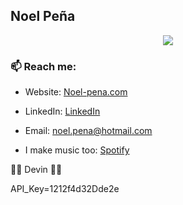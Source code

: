 ## Noel Peña

<p align="center">
  <img src="https://img.shields.io/badge/code%20quality-A%20for%20effort-success" />
</p>

### 📫 Reach me:

- Website: [Noel-pena.com](https://noel-pena.com/)

- LinkedIn: [LinkedIn](https://www.linkedin.com/in/noel-pena-1138aa167/)

- Email: [noel.pena@hotmail.com](mailto:noel.pena@hotmail.com)

- I make music too: [Spotify](https://open.spotify.com/artist/7gLXw7lLcnPbNVyv6JvAZQ?si=eQQLMwdRQ-a6qqkYh3kfsA)

👍🏽 Devin 👍🏽

API_Key=1212f4d32Dde2e


